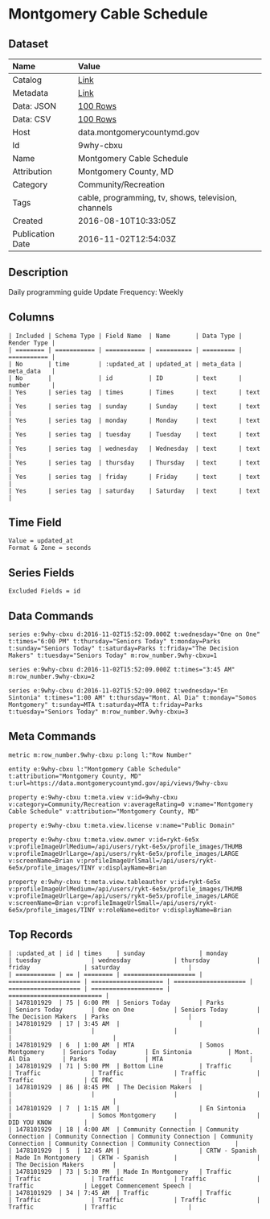 # Montgomery Cable Schedule

## Dataset

| Name | Value |
| :--- | :---- |
| Catalog | [Link](https://catalog.data.gov/dataset/montgomery-cable-schedule) |
| Metadata | [Link](https://data.montgomerycountymd.gov/api/views/9why-cbxu) |
| Data: JSON | [100 Rows](https://data.montgomerycountymd.gov/api/views/9why-cbxu/rows.json?max_rows=100) |
| Data: CSV | [100 Rows](https://data.montgomerycountymd.gov/api/views/9why-cbxu/rows.csv?max_rows=100) |
| Host | data.montgomerycountymd.gov |
| Id | 9why-cbxu |
| Name | Montgomery Cable Schedule |
| Attribution | Montgomery County, MD |
| Category | Community/Recreation |
| Tags | cable, programming, tv, shows, television, channels |
| Created | 2016-08-10T10:33:05Z |
| Publication Date | 2016-11-02T12:54:03Z |

## Description

Daily programming guide Update Frequency: Weekly

## Columns

```ls
| Included | Schema Type | Field Name  | Name       | Data Type | Render Type |
| ======== | =========== | =========== | ========== | ========= | =========== |
| No       | time        | :updated_at | updated_at | meta_data | meta_data   |
| No       |             | id          | ID         | text      | number      |
| Yes      | series tag  | times       | Times      | text      | text        |
| Yes      | series tag  | sunday      | Sunday     | text      | text        |
| Yes      | series tag  | monday      | Monday     | text      | text        |
| Yes      | series tag  | tuesday     | Tuesday    | text      | text        |
| Yes      | series tag  | wednesday   | Wednesday  | text      | text        |
| Yes      | series tag  | thursday    | Thursday   | text      | text        |
| Yes      | series tag  | friday      | Friday     | text      | text        |
| Yes      | series tag  | saturday    | Saturday   | text      | text        |
```

## Time Field

```ls
Value = updated_at
Format & Zone = seconds
```

## Series Fields

```ls
Excluded Fields = id
```

## Data Commands

```ls
series e:9why-cbxu d:2016-11-02T15:52:09.000Z t:wednesday="One on One" t:times="6:00 PM" t:thursday="Seniors Today" t:monday=Parks t:sunday="Seniors Today" t:saturday=Parks t:friday="The Decision Makers" t:tuesday="Seniors Today" m:row_number.9why-cbxu=1

series e:9why-cbxu d:2016-11-02T15:52:09.000Z t:times="3:45 AM" m:row_number.9why-cbxu=2

series e:9why-cbxu d:2016-11-02T15:52:09.000Z t:wednesday="En Sintonia" t:times="1:00 AM" t:thursday="Mont. Al Dia" t:monday="Somos Montgomery" t:sunday=MTA t:saturday=MTA t:friday=Parks t:tuesday="Seniors Today" m:row_number.9why-cbxu=3
```

## Meta Commands

```ls
metric m:row_number.9why-cbxu p:long l:"Row Number"

entity e:9why-cbxu l:"Montgomery Cable Schedule" t:attribution="Montgomery County, MD" t:url=https://data.montgomerycountymd.gov/api/views/9why-cbxu

property e:9why-cbxu t:meta.view v:id=9why-cbxu v:category=Community/Recreation v:averageRating=0 v:name="Montgomery Cable Schedule" v:attribution="Montgomery County, MD"

property e:9why-cbxu t:meta.view.license v:name="Public Domain"

property e:9why-cbxu t:meta.view.owner v:id=rykt-6e5x v:profileImageUrlMedium=/api/users/rykt-6e5x/profile_images/THUMB v:profileImageUrlLarge=/api/users/rykt-6e5x/profile_images/LARGE v:screenName=Brian v:profileImageUrlSmall=/api/users/rykt-6e5x/profile_images/TINY v:displayName=Brian

property e:9why-cbxu t:meta.view.tableauthor v:id=rykt-6e5x v:profileImageUrlMedium=/api/users/rykt-6e5x/profile_images/THUMB v:profileImageUrlLarge=/api/users/rykt-6e5x/profile_images/LARGE v:screenName=Brian v:profileImageUrlSmall=/api/users/rykt-6e5x/profile_images/TINY v:roleName=editor v:displayName=Brian
```

## Top Records

```ls
| :updated_at | id | times    | sunday               | monday               | tuesday              | wednesday            | thursday             | friday               | saturday                   | 
| =========== | == | ======== | ==================== | ==================== | ==================== | ==================== | ==================== | ==================== | ========================== | 
| 1478101929  | 75 | 6:00 PM  | Seniors Today        | Parks                | Seniors Today        | One on One           | Seniors Today        | The Decision Makers  | Parks                      | 
| 1478101929  | 17 | 3:45 AM  |                      |                      |                      |                      |                      |                      |                            | 
| 1478101929  | 6  | 1:00 AM  | MTA                  | Somos Montgomery     | Seniors Today        | En Sintonia          | Mont. Al Dia         | Parks                | MTA                        | 
| 1478101929  | 71 | 5:00 PM  | Bottom Line          | Traffic              | Traffic              | Traffic              | Traffic              | Traffic              | CE PRC                     | 
| 1478101929  | 86 | 8:45 PM  | The Decision Makers  |                      |                      |                      |                      |                      |                            | 
| 1478101929  | 7  | 1:15 AM  |                      | En Sintonia          |                      | Somos Montgomery     |                      | DID YOU KNOW         |                            | 
| 1478101929  | 18 | 4:00 AM  | Community Connection | Community Connection | Community Connection | Community Connection | Community Connection | Community Connection | Community Connection       | 
| 1478101929  | 5  | 12:45 AM |                      | CRTW - Spanish       | Made In Montgomery   | CRTW - Spanish       |                      |                      | The Decision Makers        | 
| 1478101929  | 73 | 5:30 PM  | Made In Montgomery   | Traffic              | Traffic              | Traffic              | Traffic              | Traffic              | Legget Commencement Speech | 
| 1478101929  | 34 | 7:45 AM  | Traffic              | Traffic              | Traffic              | Traffic              | Traffic              | Traffic              | Traffic                    | 
```